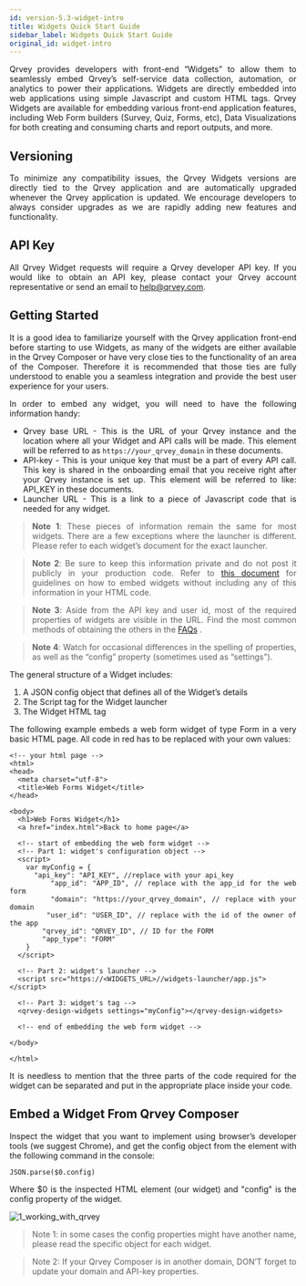 ```yaml
---
id: version-5.3-widget-intro
title: Widgets Quick Start Guide
sidebar_label: Widgets Quick Start Guide
original_id: widget-intro
---
```


<div style="text-align: justify">

Qrvey provides developers with front-end “Widgets” to allow them to seamlessly embed Qrvey’s self-service data collection, automation, or analytics to power their applications. Widgets are directly embedded into web applications using simple Javascript and custom HTML tags. Qrvey Widgets are available for embedding various front-end application features, including Web Form builders (Survey, Quiz, Forms, etc), Data Visualizations for both creating and consuming charts and report outputs, and more.

## Versioning
To minimize any compatibility issues, the Qrvey Widgets versions are directly tied to the Qrvey application and are automatically upgraded whenever the Qrvey application is updated. We encourage developers to always consider upgrades as we are rapidly adding new features and functionality.

## API Key
All Qrvey Widget requests will require a Qrvey developer API key. If you would like to obtain an API key, please contact your Qrvey account representative or send an email to help@qrvey.com.

## Getting Started
It is a good idea to familiarize yourself with the Qrvey application front-end before starting to use Widgets, as many of the widgets are either available in the Qrvey Composer or have very close ties to the functionality of an area of the Composer. Therefore it is recommended that those ties are fully understood to enable you a seamless integration and provide the best user experience for your users. 

In order to embed any widget, you will need to have the following information handy:
- Qrvey base URL - This is the URL of your Qrvey instance and the location where all your Widget and API calls will be made. This element will be referred to as  ```https://your_qrvey_domain``` in these documents. 
- API-key - This is your unique key that must be a part of every API call. This key is shared in the onboarding email that you receive right after your Qrvey instance is set up. This element will be referred to like: API_KEY in these documents.
- Launcher URL - This is a link to a piece of Javascript code that is needed for any widget.


> **Note 1**: These pieces of information remain the same for most widgets. There are a few exceptions where the launcher is different. Please refer to each widget’s document for the exact launcher. 

> **Note 2**: Be sure to keep this information private and do not post it publicly in your production code. Refer to  <a href="/docs/embedding/widgets/widget-embedding-using-cookies/"> this document</a> for guidelines on how to embed widgets without including any of this information in your HTML code.

> **Note 3**: Aside from the API key and user id, most of the required properties of widgets are visible in the URL. Find the most common methods of obtaining the others in the  <a href="/docs/faqs/faqs-intro/">FAQs</a> .

> **Note 4**: Watch for occasional differences in the spelling of properties, as well as the “config” property (sometimes used as “settings”). 



The general structure of a Widget includes:
1. A JSON config object that defines all of the Widget’s details
2. The Script tag for the Widget launcher
3. The Widget HTML tag

The following example embeds a web form widget of type Form in a very basic  HTML page. All code in red has to be replaced with your own values:


```
<!-- your html page -->
<html>
<head>
  <meta charset="utf-8">
  <title>Web Forms Widget</title>
</head>

<body>
  <h1>Web Forms Widget</h1>
  <a href="index.html">Back to home page</a>

  <!-- start of embedding the web form widget -->
  <!-- Part 1: widget's configuration object -->
  <script>
    var myConfig = {
      "api_key": "API_KEY", //replace with your api_key
        "app_id": "APP_ID", // replace with the app_id for the web form
        "domain": "https://your_qrvey_domain", // replace with your domain
        "user_id": "USER_ID", // replace with the id of the owner of the app
        "qrvey_id": "QRVEY_ID", // ID for the FORM
        "app_type": "FORM"
    }
  </script>

  <!-- Part 2: widget's launcher -->
  <script src="https://<WIDGETS_URL>//widgets-launcher/app.js">
</script>

  <!-- Part 3: widget's tag -->
  <qrvey-design-widgets settings="myConfig"></qrvey-design-widgets>

  <!-- end of embedding the web form widget -->

</body>

</html>

```

It is needless to mention that the three parts of the code required for the widget can be separated and put in the appropriate place inside your code.

## Embed a Widget From Qrvey Composer 

Inspect the widget that you want to implement using browser’s developer tools (we suggest Chrome), and get the config object from the element with the following command in the console:

```
JSON.parse($0.config)
```
Where $0 is the inspected HTML element (our widget) and "config" is the config property of the widget.

![1_working_with_qrvey](https://s3.amazonaws.com/cdn.qrvey.com/documentation_assets/embedding/widgets/embed-widget-from-qrvey-composer.png#thumbnail)

> Note 1: in some cases the config properties might have another name, please read the specific object for each widget.

> Note 2: If your Qrvey Composer is in another domain, DON’T forget to update your domain and API-key properties.

